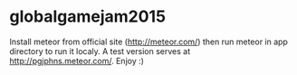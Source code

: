 # globalgamejam2015
Install meteor from official site (http://meteor.com/) then run meteor in app directory to run it localy. A test version serves at http://pgjphns.meteor.com/. Enjoy :)
